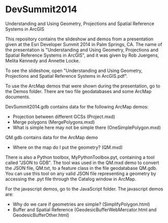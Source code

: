 DevSummit2014
=============

Understanding and Using Geometry, Projections and Spatial Reference Systems in ArcGIS

This repository contains the slideshow and demos from a presentation given at the Esri Developer Summit 2014 in Palm Springs, CA. The name of the presentation is "Understanding and Using Geometry, Projections and Spatial Reference Systems in ArcGIS", and it was given by Rob Juergens, Melita Kennedy and Annette Locke. 

To see the slideshow, open "Understanding and Using Geometry, Projections and Spatial Reference Systems in ArcGIS.pdf". 

To use the ArcMap demos that were shown during the presentation, go to the Demos folder. There are two file geodatabases and some ArcMap documents. 

DevSummit2014.gdb contains data for the following ArcMap demos:
  - Projection between different GCSs (Project.mxd)
  - Merge polygons (MergePolygons.mxd)
  - What is simple here may not be simple there (OneSimplePolygon.mxd)
  
QM.gdb contains data for the ArcMap demo 
  - Where on the map do I put the geometry? (QM.mxd)
  
There is also a Python toolbox, MyPythonToolbox.pyt, containing a tool called "JSON to GDB". The tool was used in the QM.mxd demo to convert the JSON file, QM.txt, to a feature class in the file geodatabase QM.gdb. 
You can use this tool on any valid JSON file representing a geometry by accessing the .pyt file through the Catalog window in ArcMap. 

For the javascript demos, go to the JavaScript folder. 
The javascript demos are:
  - Why do we care if geometries are simple? (SimplifyPolygon.html)
  - Buffer and Spatial Reference (GeodesicBufferWebMercator.html and GeodesicBufferOther.html)
  


